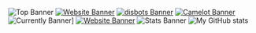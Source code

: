 ![Top Banner](https://i.ibb.co/jbcHQNT/top-Banner.png)
[![Website Banner](https://i.ibb.co/Jn7J4n3/bio-Banner.png)](https://im-kev.in)
[![disbots Banner](https://i.ibb.co/X39MRHn/disbots-Banner.png)](https://disbots.gg/)
[![Camelot Banner](https://i.ibb.co/R2nxzZX/camelot-Banner.png)](https://camelot.fm/)
![Currently Banner](https://i.ibb.co/6bk3KfK/currently-Banner.png)]
[![Website Banner](https://i.ibb.co/bsxFGPs/website-Banner.png)](https://im-kev.in)
![Stats Banner](https://i.ibb.co/475sdjd/stats-Banner.png)
![My GitHub stats](https://github-readme-stats.vercel.app/api?username=TrustedMercury&count_private=true&show_icons=true&theme=tokyonight)  
